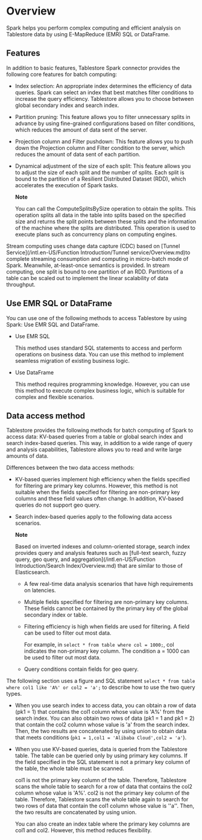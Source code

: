 Overview 
=============================

Spark helps you perform complex computing and efficient analysis on Tablestore data by using E-MapReduce (EMR) SQL or DataFrame.



Features 
-----------------------------

In addition to basic features, Tablestore Spark connector provides the following core features for batch computing:

* Index selection: An appropriate index determines the efficiency of data queries. Spark can select an index that best matches filter conditions to increase the query efficiency. Tablestore allows you to choose between global secondary index and search index.

  

* Partition pruning: This feature allows you to filter unnecessary splits in advance by using fine-grained configurations based on filter conditions, which reduces the amount of data sent of the server.

  

* Projection column and Filter pushdown: This feature allows you to push down the Projection column and Filter condition to the server, which reduces the amount of data sent of each partition.

  

* Dynamical adjustment of the size of each split: This feature allows you to adjust the size of each split and the number of splits. Each split is bound to the partition of a Resilient Distributed Dataset (RDD), which accelerates the execution of Spark tasks.

  **Note**

  You can call the ComputeSplitsBySize operation to obtain the splits. This operation splits all data in the table into splits based on the specified size and returns the split points between these splits and the information of the machine where the splits are distributed. This operation is used to execute plans such as concurrency plans on computing engines.
  




Stream computing uses change data capture (CDC) based on [Tunnel Service](/intl.en-US/Function Introduction/Tunnel service/Overview.md)to complete streaming consumption and computing in micro-batch mode of Spark. Meanwhile, at-least-once semantics is provided. In stream computing, one split is bound to one partition of an RDD. Partitions of a table can be scaled out to implement the linear scalability of data throughput.

Use EMR SQL or DataFrame 
---------------------------------------------

You can use one of the following methods to access Tablestore by using Spark: Use EMR SQL and DataFrame.

* Use EMR SQL

  This method uses standard SQL statements to access and perform operations on business data. You can use this method to implement seamless migration of existing business logic.
  

* Use DataFrame

  This method requires programming knowledge. However, you can use this method to execute complex business logic, which is suitable for complex and flexible scenarios.
  




Data access method 
---------------------------------------

Tablestore provides the following methods for batch computing of Spark to access data: KV-based queries from a table or global search index and search index-based queries. This way, in addition to a wide range of query and analysis capabilities, Tablestore allows you to read and write large amounts of data.

Differences between the two data access methods:

* KV-based queries implement high efficiency when the fields specified for filtering are primary key columns. However, this method is not suitable when the fields specified for filtering are non-primary key columns and these field values often change. In addition, KV-based queries do not support geo query.

  

* Search index-based queries apply to the following data access scenarios.

  **Note**

  Based on inverted indexes and column-oriented storage, search index provides query and analysis features such as [full-text search, fuzzy query, geo query, and aggregation](/intl.en-US/Function Introduction/Search Index/Overview.md) that are similar to those of Elasticsearch.
  * A few real-time data analysis scenarios that have high requirements on latencies.

    
  
  * Multiple fields specified for filtering are non-primary key columns. These fields cannot be contained by the primary key of the global secondary index or table.

    
  
  * Filtering efficiency is high when fields are used for filtering. A field can be used to filter out most data.

    For example, in `select * from table where col = 1000;`, col indicates the non-primary key column. The condition a = 1000 can be used to filter out most data.
    
  
  * Query conditions contain fields for geo query.

    
  

  




The following section uses a figure and SQL statement `select * from table where col1 like 'A%' or col2 = 'a';` to describe how to use the two query types.

* When you use search index to access data, you can obtain a row of data (pk1 = 1) that contains the col1 column whose value is 'A%' from the search index. You can also obtain two rows of data (pk1 = 1 and pk1 = 2) that contain the col2 column whose value is 'a' from the search index. Then, the two results are concatenated by using union to obtain data that meets conditions (`pk1 = 1,col1 = 'Alibaba Cloud',col2 = 'a'`).

  

* When you use KV-based queries, data is queried from the Tablestore table. The table can be queried only by using primary key columns. If the field specified in the SQL statement is not a primary key column of the table, the whole table must be scanned.

  col1 is not the primary key column of the table. Therefore, Tablestore scans the whole table to search for a row of data that contains the col2 column whose value is 'A%'. col2 is not the primary key column of the table. Therefore, Tablestore scans the whole table again to search for two rows of data that contain the col1 column whose value is ''a''. Then, the two results are concatenated by using union.

  You can also create an index table where the primary key columns are col1 and col2. However, this method reduces flexibility.
  




